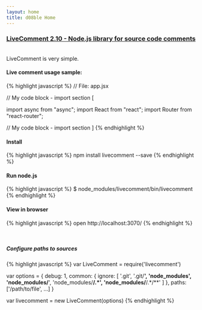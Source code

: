 ```yaml
---
layout: home
title: d08ble Home
---
```

### [LiveComment 2.10 - Node.js library for source code comments](https://github.com/d08ble/livecomment)
<br>
LiveComment is very simple.

#### Live comment usage sample:

{% highlight javascript %}
// File: app.jsx

// My code block - import section [

import async from "async";
import React from "react";
import Router from "react-router";

// My code block - import section ]
{% endhighlight %}

#### Install

{% highlight javascript %}
npm install livecomment --save
{% endhighlight %}

#### Run node.js

{% highlight javascript %}
$ node_modules/livecomment/bin/livecomment
{% endhighlight %}

#### View in browser
{% highlight javascript %}
open http://localhost:3070/
{% endhighlight %}

<br>

##### Configure paths to sources

{% highlight javascript %}
var LiveComment = require('livecomment')

var options = {
    debug: 1,
    common: {
      ignore: [
        '.git',
        '.git/**',
        'node_modules',
        'node_modules/**',
        'node_modules/**/.*',
        'node_modules/**/.*/**'
      ]
    },
    paths: ['/path/to/file', ...]
}

var livecomment = new LiveComment(options)
{% endhighlight %}

